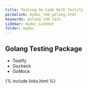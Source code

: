```yaml
---
title: Testing Go Code With Testify
permalink: mydoc_tdd_golang.html
keywords: golang tdd test
sidebar: mydoc_sidebar
folder: mydoc
---
```


## Golang Testing Package

- Testify
- Gocheck 
- GoMock



{% include links.html %}
